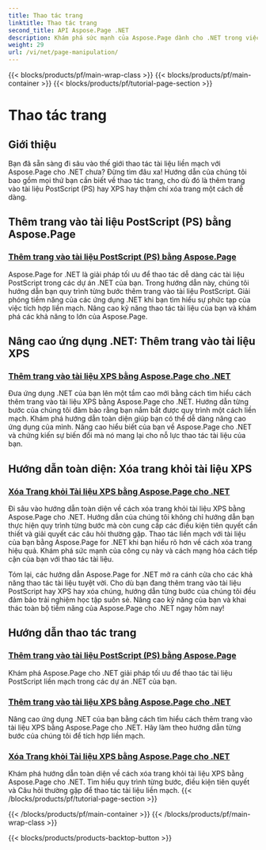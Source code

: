 ```yaml
---
title: Thao tác trang
linktitle: Thao tác trang
second_title: API Aspose.Page .NET
description: Khám phá sức mạnh của Aspose.Page dành cho .NET trong việc thao tác các tài liệu PostScript và XPS. Tìm hiểu cách thêm, nâng cao và xóa trang bằng các hướng dẫn toàn diện của chúng tôi.
weight: 29
url: /vi/net/page-manipulation/
---
```


{{< blocks/products/pf/main-wrap-class >}}
{{< blocks/products/pf/main-container >}}
{{< blocks/products/pf/tutorial-page-section >}}

# Thao tác trang


## Giới thiệu

Bạn đã sẵn sàng đi sâu vào thế giới thao tác tài liệu liền mạch với Aspose.Page cho .NET chưa? Đừng tìm đâu xa! Hướng dẫn của chúng tôi bao gồm mọi thứ bạn cần biết về thao tác trang, cho dù đó là thêm trang vào tài liệu PostScript (PS) hay XPS hay thậm chí xóa trang một cách dễ dàng.

## Thêm trang vào tài liệu PostScript (PS) bằng Aspose.Page
### [Thêm trang vào tài liệu PostScript (PS) bằng Aspose.Page](./add-page-to-postscript-ps-document/)

Aspose.Page for .NET là giải pháp tối ưu để thao tác dễ dàng các tài liệu PostScript trong các dự án .NET của bạn. Trong hướng dẫn này, chúng tôi hướng dẫn bạn quy trình từng bước thêm trang vào tài liệu PostScript. Giải phóng tiềm năng của các ứng dụng .NET khi bạn tìm hiểu sự phức tạp của việc tích hợp liền mạch. Nâng cao kỹ năng thao tác tài liệu của bạn và khám phá các khả năng to lớn của Aspose.Page.

## Nâng cao ứng dụng .NET: Thêm trang vào tài liệu XPS
### [Thêm trang vào tài liệu XPS bằng Aspose.Page cho .NET](./add-page-to-xps-document/)

Đưa ứng dụng .NET của bạn lên một tầm cao mới bằng cách tìm hiểu cách thêm trang vào tài liệu XPS bằng Aspose.Page cho .NET. Hướng dẫn từng bước của chúng tôi đảm bảo rằng bạn nắm bắt được quy trình một cách liền mạch. Khám phá hướng dẫn toàn diện giúp bạn có thể dễ dàng nâng cao ứng dụng của mình. Nâng cao hiểu biết của bạn về Aspose.Page cho .NET và chứng kiến sự biến đổi mà nó mang lại cho nỗ lực thao tác tài liệu của bạn.

## Hướng dẫn toàn diện: Xóa trang khỏi tài liệu XPS
### [Xóa Trang khỏi Tài liệu XPS bằng Aspose.Page cho .NET](./remove-page-from-xps-document/)

Đi sâu vào hướng dẫn toàn diện về cách xóa trang khỏi tài liệu XPS bằng Aspose.Page cho .NET. Hướng dẫn của chúng tôi không chỉ hướng dẫn bạn thực hiện quy trình từng bước mà còn cung cấp các điều kiện tiên quyết cần thiết và giải quyết các câu hỏi thường gặp. Thao tác liền mạch với tài liệu của bạn bằng Aspose.Page for .NET khi bạn hiểu rõ hơn về cách xóa trang hiệu quả. Khám phá sức mạnh của công cụ này và cách mạng hóa cách tiếp cận của bạn với thao tác tài liệu.

Tóm lại, các hướng dẫn Aspose.Page for .NET mở ra cánh cửa cho các khả năng thao tác tài liệu tuyệt vời. Cho dù bạn đang thêm trang vào tài liệu PostScript hay XPS hay xóa chúng, hướng dẫn từng bước của chúng tôi đều đảm bảo trải nghiệm học tập suôn sẻ. Nâng cao kỹ năng của bạn và khai thác toàn bộ tiềm năng của Aspose.Page cho .NET ngay hôm nay!
## Hướng dẫn thao tác trang
### [Thêm trang vào tài liệu PostScript (PS) bằng Aspose.Page](./add-page-to-postscript-ps-document/)
Khám phá Aspose.Page cho .NET giải pháp tối ưu để thao tác tài liệu PostScript liền mạch trong các dự án .NET của bạn.
### [Thêm trang vào tài liệu XPS bằng Aspose.Page cho .NET](./add-page-to-xps-document/)
Nâng cao ứng dụng .NET của bạn bằng cách tìm hiểu cách thêm trang vào tài liệu XPS bằng Aspose.Page cho .NET. Hãy làm theo hướng dẫn từng bước của chúng tôi để tích hợp liền mạch.
### [Xóa Trang khỏi Tài liệu XPS bằng Aspose.Page cho .NET](./remove-page-from-xps-document/)
Khám phá hướng dẫn toàn diện về cách xóa trang khỏi tài liệu XPS bằng Aspose.Page cho .NET. Tìm hiểu quy trình từng bước, điều kiện tiên quyết và Câu hỏi thường gặp để thao tác tài liệu liền mạch.
{{< /blocks/products/pf/tutorial-page-section >}}

{{< /blocks/products/pf/main-container >}}
{{< /blocks/products/pf/main-wrap-class >}}

{{< blocks/products/products-backtop-button >}}
